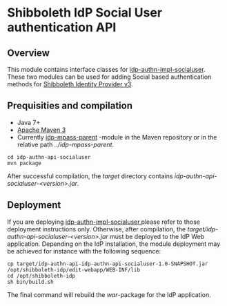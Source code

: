 # Shibboleth IdP Social User authentication API

## Overview

This module contains interface classes for [idp-authn-impl-socialuser](https://github.com/Digipalvelutehdas/MPASS-proxy/tree/master/idp-authn-impl-socialuser). These two modules can
be used for adding Social based authentication methods for [Shibboleth Identity Provider v3](https://wiki.shibboleth.net/confluence/display/IDP30/Home).

## Prequisities and compilation

- Java 7+
- [Apache Maven 3](https://maven.apache.org/)
- Currently [idp-mpass-parent](https://github.com/Digipalvelutehdas/MPASS-proxy/tree/master/idp-mpass-parent) -module in the Maven repository or in the relative path _../idp-mpass-parent_.

```
cd idp-authn-api-socialuser
mvn package
```

After successful compilation, the _target_ directory contains _idp-authn-api-socialuser-\<version\>.jar_.

## Deployment

If you are deploying [idp-authn-impl-socialuser](https://github.com/Digipalvelutehdas/MPASS-proxy/tree/master/idp-authn-impl-socialuser),please refer to those deployment instructions only. 
Otherwise, after compilation, the _target/idp-authn-api-socialuser-\<version\>.jar_ must be deployed to the IdP Web application. Depending on the IdP installation, the module deployment may be achieved for instance with the following sequence:

```
cp target/idp-authn-api-idp-authn-api-socialuser-1.0-SNAPSHOT.jar /opt/shibboleth-idp/edit-webapp/WEB-INF/lib
cd /opt/shibboleth-idp
sh bin/build.sh
```

The final command will rebuild the _war_-package for the IdP application.
